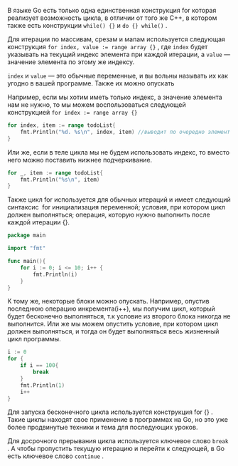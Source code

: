 В языке Go есть только одна единственная конструкция for которая реализует возможность цикла, в отличии от того же С++, в котором также есть конструкции `while() {}` и `do {} while()` .

Для итерации по массивам, срезам и мапам используется следующая конструкция `for index, value := range array {}` , где `index` будет указывать на текущий индекс элемента при каждой итерации, а `value` — значение элемента по этому же индексу.

`index` и `value` — это обычные переменные, и вы вольны называть их как угодно в вашей программе. Также их можно опускать

Например, если мы хотим иметь только индекс, а значение элемента нам не нужно, то мы можем воспользоваться следующей конструкцией `for index := range array {}`

```go
for index, item := range todoList{
	fmt.Println("%d. %s\n", index, item) //выводит по очередно элемент и его индекс
}
```

Или же, если в теле цикла мы не будем использовать индекс, то вместо него можно поставить нижнее подчеркивание.
```go
for _, item := range todoList{
	fmt.Println("%s\n", item)
}
```

Также цикл for используется для обычных итераций и имеет следующий синтаксис  for инициализация переменной; условия, при котором цикл должен выполняться; операция, которую нужно выполнить после каждой итерации {}.

```go
package main

import "fmt"

func main(){
	for i := 0; i <= 10; i++ {
		fmt.Println(i)
	}
}
```

К тому же, некоторые блоки можно опускать. Например, опустив последнюю операцию инкремента(i++), мы получим цикл, который будет бесконечно выполняться, т.к условие из второго блока никогда не выполнится.
Или же мы можем опустить условие, при котором цикл должен выполняться, и тогда он будет выполняться весь жизненный цикл программы.

```go
i := 0
for {
	if i == 100{
		break
	}
	fmt.Println(1)
	i++
}
```
Для запуска бесконечного цикла используется конструкция for {} . Такие циклы находят свое применение в программах на Go, но это уже более продвинутые техники и тема для последующих уроков.

Для досрочного прерывания цикла используется ключевое слово `break` . А чтобы пропустить текущую итерацию и перейти к следующей, в Go есть ключевое слово `continue` .